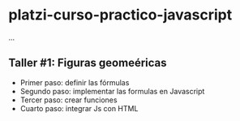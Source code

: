 # platzi-curso-practico-javascript

...

## Taller #1: Figuras geomeéricas

- Primer paso: definir las fórmulas
- Segundo paso: implementar las formulas en Javascript
- Tercer paso: crear funciones
- Cuarto paso: integrar Js con HTML